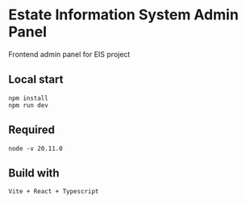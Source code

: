 # Estate Information System Admin Panel

Frontend admin panel for EIS project

## Local start

`npm install`\
`npm run dev`

## Required

`node -v 20.11.0`

## Build with

`Vite + React + Typescript`
